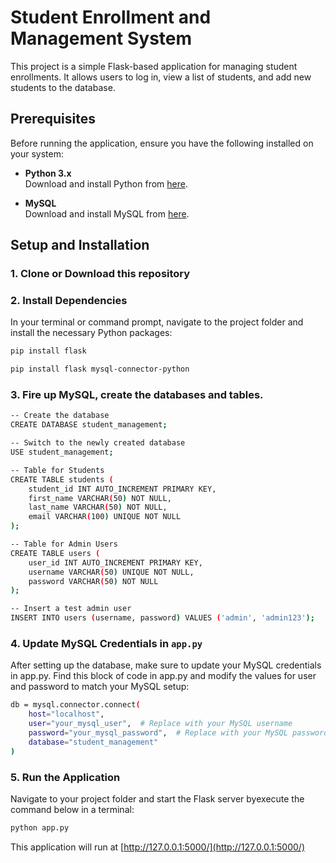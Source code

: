 # Student Enrollment and Management System

This project is a simple Flask-based application for managing student enrollments. It allows users to log in, view a list of students, and add new students to the database.

## Prerequisites

Before running the application, ensure you have the following installed on your system:

- **Python 3.x**  
  Download and install Python from [here](https://www.python.org/downloads/).

- **MySQL**  
  Download and install MySQL from [here](https://dev.mysql.com/downloads/installer/).



## Setup and Installation

### 1. **Clone or Download this repository**

### 2. **Install Dependencies**

In your terminal or command prompt, navigate to the project folder and install the necessary Python packages:

```bash
pip install flask
```
```bash
pip install flask mysql-connector-python
```
### 3. **Fire up MySQL, create the databases and tables.**
```bash
-- Create the database
CREATE DATABASE student_management;

-- Switch to the newly created database
USE student_management;

-- Table for Students
CREATE TABLE students (
    student_id INT AUTO_INCREMENT PRIMARY KEY,
    first_name VARCHAR(50) NOT NULL,
    last_name VARCHAR(50) NOT NULL,
    email VARCHAR(100) UNIQUE NOT NULL
);

-- Table for Admin Users
CREATE TABLE users (
    user_id INT AUTO_INCREMENT PRIMARY KEY,
    username VARCHAR(50) UNIQUE NOT NULL,
    password VARCHAR(50) NOT NULL
);

-- Insert a test admin user
INSERT INTO users (username, password) VALUES ('admin', 'admin123');

```

### 4. **Update MySQL Credentials in `app.py`**
After setting up the database, make sure to update your MySQL credentials in app.py. 
Find this block of code in app.py and modify the values for user and password to match your MySQL setup:
```bash
db = mysql.connector.connect(
    host="localhost",
    user="your_mysql_user",  # Replace with your MySQL username
    password="your_mysql_password",  # Replace with your MySQL password
    database="student_management"
)
```

### 5. **Run the Application**
Navigate to your project folder and start the Flask server byexecute the command below in a terminal:
```bash
python app.py
```
This application will run at [http://127.0.0.1:5000/](http://127.0.0.1:5000/)
